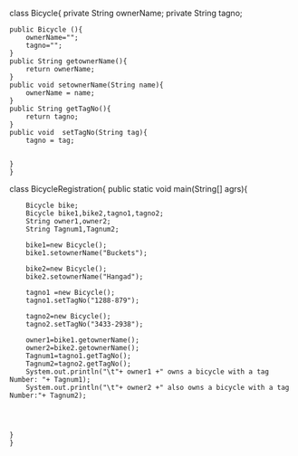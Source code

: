 class Bicycle{
	private String ownerName;
	private String tagno;

	public Bicycle (){
		ownerName="";
		tagno="";
	}
	public String getownerName(){
		return ownerName;
	}
	public void setownerName(String name){
		ownerName = name;
	}
	public String getTagNo(){
		return tagno;
	}
	public void  setTagNo(String tag){
		tagno = tag;


	}
	}
class BicycleRegistration{
	public static void main(String[] agrs){

		Bicycle bike;
		Bicycle bike1,bike2,tagno1,tagno2;
		String owner1,owner2;
		String Tagnum1,Tagnum2;

		bike1=new Bicycle();
		bike1.setownerName("Buckets");

		bike2=new Bicycle();
		bike2.setownerName("Hangad");

		tagno1 =new Bicycle();
		tagno1.setTagNo("1288-879");
		
		tagno2=new Bicycle();
		tagno2.setTagNo("3433-2938");

		owner1=bike1.getownerName();
		owner2=bike2.getownerName();
		Tagnum1=tagno1.getTagNo();
		Tagnum2=tagno2.getTagNo();
		System.out.println("\t"+ owner1 +" owns a bicycle with a tag Number: "+ Tagnum1);
		System.out.println("\t"+ owner2 +" also owns a bicycle with a tag Number:"+ Tagnum2);




	}
	}
